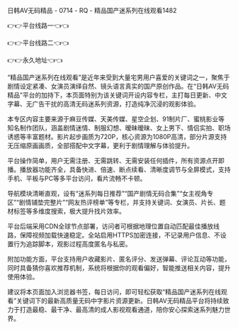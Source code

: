 日韩AV无码精品 - 0714 - RQ - 精品国产迷系列在线观看1482

👉👉平台线路一👈👈

👉👉平台线路二👈👈

👉👉永久地址👈👈

“精品国产迷系列在线观看”是近年来受到大量宅男用户喜爱的关键词之一，聚焦于剧情设定紧凑、女演员演绎自然、镜头语言真实的国产原创作品。在“日韩AV无码精品”平台的加持下，本页面特别为该关键词开设内容专栏，主打每日更新、中文字幕、无广告干扰的高清无码迷系列资源，打造纯净沉浸的观影体验。

本专区内容主要来源于麻豆传媒、天美传媒、星空企划、91制片厂、蜜桃影业等知名制作团队，涵盖剧情迷情、制服幻想、暧昧暧昧、女上男下、情侣实拍、职场诱惑等丰富题材。影片起步画质为720P，核心资源为1080P高清，部分片源支持无压缩原画画质，全部搭配中文字幕，更利于剧情理解与体验提升。

平台操作简单，用户无需注册、无需跳转、无需安装任何插件，所有资源点开即播。播放器功能齐全，具备快进、倍速、断点续看、清晰度调节与全屏模式，支持手机、平板与PC等多平台访问，看片流畅不卡顿。

导航模块清晰直观，设有“迷系列每日推荐”“国产剧情无码合集”“女主视角专区”“剧情铺垫完整片”“网友热评榜单”等专栏，并支持关键词、女演员、片长、题材标签等多维度搜索，极大提升找片效率。

平台后端采用CDN全球节点部署，访问者可根据地理位置自动匹配最佳播放线路，保障视频加载快速稳定。全站启用HTTPS加密连接，不记录用户信息、不设置行为追踪脚本，观影过程高度匿名与私密。

附加功能方面，平台支持用户收藏影片、匿名评分、发送弹幕、评论互动等功能，同时具备猜你喜欢推荐机制，系统将根据你的观看偏好，智能推送相关内容，提升使用体验。

建议将本页面加入浏览器书签，每日访问，即可轻松获取“精品国产迷系列在线观看”关键词下的最新高质量无码中字影片资源更新。日韩AV无码精品平台将持续致力于打造最稳、最干净、最高清的成人影视观看通道，陪你安心探索迷系列魅力世界。

